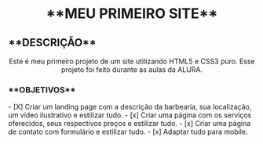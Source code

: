 <h1 align="center">**MEU PRIMEIRO SITE**</h1>

<h2>**DESCRIÇÃO**</h2>
<p align="center">Este é meu primeiro projeto de um site utilizando HTML5 e CSS3 puro. Esse projeto foi feito durante as aulas da ALURA.</p>

<h3>**OBJETIVOS**</h3>
- [X] Criar um landing page com a descrição da barbearia, sua localização, um vídeo ilustrativo e estilizar tudo.
- [x] Criar uma página com os serviços oferecidos, seus respectivos preços e estilizar tudo.
- [x] Criar uma página de contato com formulário e estilizar tudo.
- [x] Adaptar tudo para mobile.